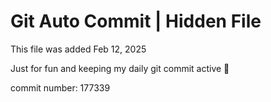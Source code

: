 # Git Auto Commit | Hidden File

This file was added Feb 12, 2025

Just for fun and keeping my daily git commit active 🤪

commit number: 177339
